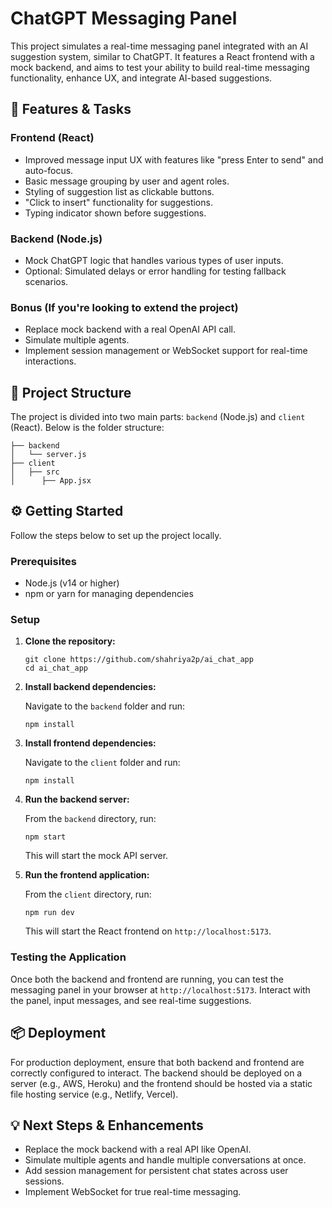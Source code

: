 
# ChatGPT Messaging Panel

This project simulates a real-time messaging panel integrated with an AI suggestion system, similar to ChatGPT. It features a React frontend with a mock backend, and aims to test your ability to build real-time messaging functionality, enhance UX, and integrate AI-based suggestions.

## 🧪 Features & Tasks

### Frontend (React)
- Improved message input UX with features like "press Enter to send" and auto-focus.
- Basic message grouping by user and agent roles.
- Styling of suggestion list as clickable buttons.
- "Click to insert" functionality for suggestions.
- Typing indicator shown before suggestions.

### Backend (Node.js)
- Mock ChatGPT logic that handles various types of user inputs.
- Optional: Simulated delays or error handling for testing fallback scenarios.

### Bonus (If you're looking to extend the project)
- Replace mock backend with a real OpenAI API call.
- Simulate multiple agents.
- Implement session management or WebSocket support for real-time interactions.

## 📁 Project Structure

The project is divided into two main parts: `backend` (Node.js) and `client` (React). Below is the folder structure:

```
├── backend
│   └── server.js
├── client
│   ├── src
│      ├── App.jsx
```

## ⚙️ Getting Started

Follow the steps below to set up the project locally.

### Prerequisites
- Node.js (v14 or higher)
- npm or yarn for managing dependencies

### Setup

1. **Clone the repository:**

   ```
   git clone https://github.com/shahriya2p/ai_chat_app
   cd ai_chat_app
   ```

2. **Install backend dependencies:**

   Navigate to the `backend` folder and run:

   ```
   npm install
   ```

3. **Install frontend dependencies:**

   Navigate to the `client` folder and run:

   ```
   npm install
   ```

4. **Run the backend server:**

   From the `backend` directory, run:

   ```
   npm start
   ```

   This will start the mock API server.

5. **Run the frontend application:**

   From the `client` directory, run:

   ```
   npm run dev
   ```

   This will start the React frontend on `http://localhost:5173`.

### Testing the Application

Once both the backend and frontend are running, you can test the messaging panel in your browser at `http://localhost:5173`. Interact with the panel, input messages, and see real-time suggestions.

## 📦 Deployment

For production deployment, ensure that both backend and frontend are correctly configured to interact. The backend should be deployed on a server (e.g., AWS, Heroku) and the frontend should be hosted via a static file hosting service (e.g., Netlify, Vercel).

## 💡 Next Steps & Enhancements

- Replace the mock backend with a real API like OpenAI.
- Simulate multiple agents and handle multiple conversations at once.
- Add session management for persistent chat states across user sessions.
- Implement WebSocket for true real-time messaging.
